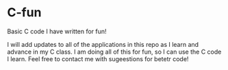 # C-fun
Basic C code I have written for fun!

I will add updates to all of the applications in this repo as I learn and advance in my C class.
I am doing all of this for fun, so I can use the C code I learn.
Feel free to contact me with sugeestions for betetr code!
